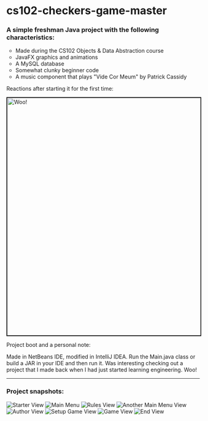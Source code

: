 # cs102-checkers-game-master
<h3>A simple freshman Java project with the following characteristics:</h3>
<ul style="list-style-type:circle">
  <li>Made during the CS102 Objects & Data Abstraction course</li>
  <li>JavaFX graphics and animations</li>
  <li>A MySQL database</li>
  <li>Somewhat clunky beginner code</li>
  <li>A music component that plays "Vide Cor Meum" by Patrick Cassidy</li>
</ul>
<p>Reactions after starting it for the first time:</p>
<img src="working.gif" alt="Woo!" width="620" border="2">
<p>Project boot and a personal note:</p>
<p>Made in NetBeans IDE, modified in IntelliJ IDEA. 
Run the Main.java class or build a JAR in your IDE and then run it.
Was interesting checking out a project that I made back when I had just started learning engineering.
Woo!
</p>
<hr>
<h3>Project snapshots:</h3>
<img src="screen-shots/s1.png" alt="Starter View">
<img src="screen-shots/s2.png" alt="Main Menu">
<img src="screen-shots/s3.png" alt="Rules View">
<img src="screen-shots/s4.png" alt="Another Main Menu View">
<img src="screen-shots/s5.png" alt="Author View">
<img src="screen-shots/s6.png" alt="Setup Game View">
<img src="screen-shots/s7.png" alt="Game View">
<img src="screen-shots/s8.png" alt="End View">


